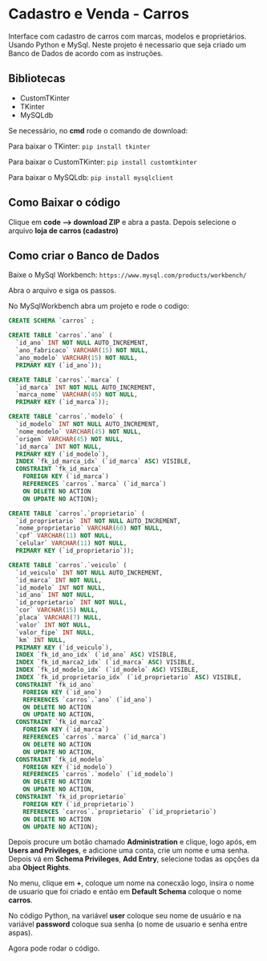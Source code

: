# Cadastro e Venda - Carros
Interface com cadastro de carros com marcas, modelos e proprietários. Usando Python e MySql.
Neste projeto é necessario que seja criado um Banco de Dados de acordo com as instruções.

## Bibliotecas
- CustomTKinter
- TKinter
- MySQLdb
  
Se necessário, no **cmd** rode o comando de download:

Para baixar o TKinter: `pip install tkinter`

Para baixar o CustomTKinter: `pip install customtkinter`

Para baixar o MySQLdb: `pip install mysqlclient`

## Como Baixar o  código
Clique em **code --> download ZIP** e abra a pasta. Depois selecione o arquivo **loja de carros (cadastro)**

## Como criar o Banco de Dados
Baixe o MySql Workbench: `https://www.mysql.com/products/workbench/`

Abra o arquivo e siga os passos.

No MySqlWorkbench abra um projeto e rode o codigo:
``` SQL
CREATE SCHEMA `carros` ;

CREATE TABLE `carros`.`ano` (
  `id_ano` INT NOT NULL AUTO_INCREMENT,
  `ano_fabricaco` VARCHAR(15) NOT NULL,
  `ano_modelo` VARCHAR(15) NOT NULL,
  PRIMARY KEY (`id_ano`));

CREATE TABLE `carros`.`marca` (
  `id_marca` INT NOT NULL AUTO_INCREMENT,
  `marca_nome` VARCHAR(45) NOT NULL,
  PRIMARY KEY (`id_marca`));

CREATE TABLE `carros`.`modelo` (
  `id_modelo` INT NOT NULL AUTO_INCREMENT,
  `nome_modelo` VARCHAR(45) NOT NULL,
  `origem` VARCHAR(45) NOT NULL,
  `id_marca` INT NOT NULL,
  PRIMARY KEY (`id_modelo`),
  INDEX `fk_id_marca_idx` (`id_marca` ASC) VISIBLE,
  CONSTRAINT `fk_id_marca`
    FOREIGN KEY (`id_marca`)
    REFERENCES `carros`.`marca` (`id_marca`)
    ON DELETE NO ACTION
    ON UPDATE NO ACTION);

CREATE TABLE `carros`.`proprietario` (
  `id_proprietario` INT NOT NULL AUTO_INCREMENT,
  `nome_proprietario` VARCHAR(60) NOT NULL,
  `cpf` VARCHAR(11) NOT NULL,
  `celular` VARCHAR(11) NOT NULL,
  PRIMARY KEY (`id_proprietario`));

CREATE TABLE `carros`.`veiculo` (
  `id_veiculo` INT NOT NULL AUTO_INCREMENT,
  `id_marca` INT NOT NULL,
  `id_modelo` INT NOT NULL,
  `id_ano` INT NOT NULL,
  `id_proprietario` INT NOT NULL,
  `cor` VARCHAR(15) NULL,
  `placa` VARCHAR(7) NULL,
  `valor` INT NOT NULL,
  `valor_fipe` INT NULL,
  `km` INT NULL,
  PRIMARY KEY (`id_veiculo`),
  INDEX `fk_id_ano_idx` (`id_ano` ASC) VISIBLE,
  INDEX `fk_id_marca2_idx` (`id_marca` ASC) VISIBLE,
  INDEX `fk_id_modelo_idx` (`id_modelo` ASC) VISIBLE,
  INDEX `fk_id_proprietario_idx` (`id_proprietario` ASC) VISIBLE,
  CONSTRAINT `fk_id_ano`
    FOREIGN KEY (`id_ano`)
    REFERENCES `carros`.`ano` (`id_ano`)
    ON DELETE NO ACTION
    ON UPDATE NO ACTION,
  CONSTRAINT `fk_id_marca2`
    FOREIGN KEY (`id_marca`)
    REFERENCES `carros`.`marca` (`id_marca`)
    ON DELETE NO ACTION
    ON UPDATE NO ACTION,
  CONSTRAINT `fk_id_modelo`
    FOREIGN KEY (`id_modelo`)
    REFERENCES `carros`.`modelo` (`id_modelo`)
    ON DELETE NO ACTION
    ON UPDATE NO ACTION,
  CONSTRAINT `fk_id_proprietario`
    FOREIGN KEY (`id_proprietario`)
    REFERENCES `carros`.`proprietario` (`id_proprietario`)
    ON DELETE NO ACTION
    ON UPDATE NO ACTION);
```

Depois procure um botão chamado **Administration** e clique, logo após, em **Users and Privileges**, e adicione uma conta, crie um nome e uma senha. Depois vá em **Schema Privileges**, **Add Entry**, selecione todas as opções da aba **Object Rights**.

No menu, clique em **+**, coloque um nome na conecxão logo, insira o nome de usuario que foi criado e então em **Default Schema** coloque o nome **carros**.

No código Python, na variável **user** coloque seu nome de usuário e na variável **password** coloque sua senha (o nome de usuario e senha entre aspas).

Agora pode rodar o código.

